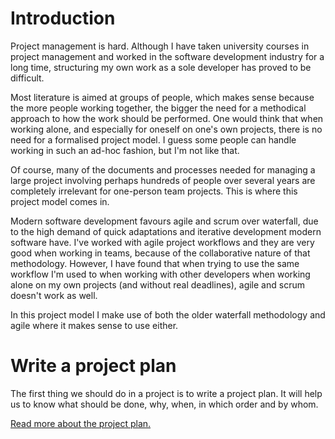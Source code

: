 # Introduction

Project management is hard. Although I have taken university courses in project management and worked in the software development industry for a long time, structuring my own work as a sole developer has proved to be difficult. 

Most literature is aimed at groups of people, which makes sense because the more people working together, the bigger the need for a methodical approach to how the work should be performed. One would think that when working alone, and especially for oneself on one's own projects, there is no need for a formalised project model. I guess some people can handle working in such an ad-hoc fashion, but I'm not like that.

Of course, many of the documents and processes needed for managing a large project involving perhaps hundreds of people over several years are completely irrelevant for one-person team projects. This is where this project model comes in.

Modern software development favours agile and scrum over waterfall, due to the high demand of quick adaptations and iterative development modern software have. I've worked with agile project workflows and they are very good when working in teams, because of the collaborative nature of that methodology. However, I have found that when trying to use the same workflow I'm used to when working with other developers when working alone on my own projects (and without real deadlines), agile and scrum doesn't work as well.

In this project model I make use of both the older waterfall methodology and agile where it makes sense to use either.

# Write a project plan

The first thing we should do in a project is to write a project plan. It will help us to know what should be done, why, when, in which order and by whom.

[Read more about the project plan.](project-plan.md)
